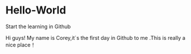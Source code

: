 # Hello-World
Start the learning in Github

Hi guys!
My name is Corey,it`s the first day in Github to me .This is really a nice place！
